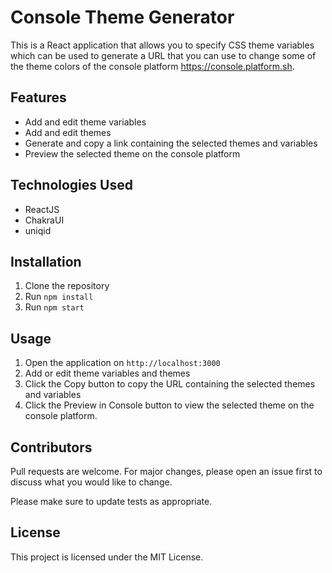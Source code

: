 # Console Theme Generator

This is a React application that allows you to specify CSS theme variables which can be used to generate a URL that you can use to change some of the theme colors of the console platform https://console.platform.sh.

## Features

- Add and edit theme variables
- Add and edit themes
- Generate and copy a link containing the selected themes and variables
- Preview the selected theme on the console platform

## Technologies Used

- ReactJS
- ChakraUI
- uniqid

## Installation

1. Clone the repository
2. Run `npm install`
3. Run `npm start`

## Usage

1. Open the application on `http://localhost:3000`
2. Add or edit theme variables and themes
3. Click the Copy button to copy the URL containing the selected themes and variables
4. Click the Preview in Console button to view the selected theme on the console platform.

## Contributors

Pull requests are welcome. For major changes, please open an issue first to discuss what you would like to change.

Please make sure to update tests as appropriate.

## License

This project is licensed under the MIT License.
